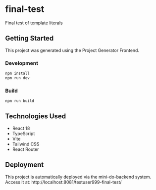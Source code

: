 # final-test

Final test of template literals

## Getting Started

This project was generated using the Project Generator Frontend.

### Development

```bash
npm install
npm run dev
```

### Build

```bash
npm run build
```

## Technologies Used

- React 18
- TypeScript
- Vite
- Tailwind CSS
- React Router

## Deployment

This project is automatically deployed via the mini-do-backend system.
Access it at: http://localhost:8081/testuser999-final-test/